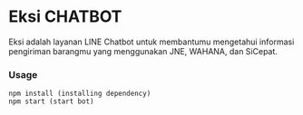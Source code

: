 Eksi CHATBOT
==========================
Eksi adalah layanan LINE Chatbot untuk membantumu mengetahui informasi pengiriman barangmu yang menggunakan JNE, WAHANA, dan SiCepat.

### Usage
```
npm install (installing dependency)
npm start (start bot)
```
